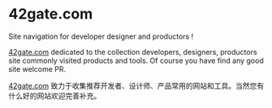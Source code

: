 # 42gate.com
Site navigation for developer designer and productors !

[42gate.com](http://www.42gate.com) dedicated to the collection developers, designers, productors site commonly visited products and tools. Of course you have find any good site welcome PR.

[42gate.com](http://www.42gate.com) 致力于收集推荐开发者、设计师、产品常用的网站和工具。当然您有什么好的网站欢迎完善补充。
